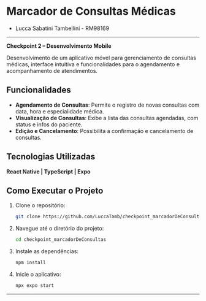 # Marcador de Consultas Médicas
- Lucca Sabatini Tambellini - RM98169 
--- 

**Checkpoint 2 – Desenvolvimento Mobile**

Desenvolvimento de um aplicativo móvel para gerenciamento de consultas médicas, interface intuitiva e funcionalidades para o agendamento e acompanhamento de atendimentos.

## Funcionalidades
- **Agendamento de Consultas**: Permite o registro de novas consultas com data, hora e especialidade médica.
- **Visualização de Consultas**: Exibe a lista das consultas agendadas, com status e infos do paciente.
- **Edição e Cancelamento**: Possibilita a confirmação e cancelamento de consultas.

## Tecnologias Utilizadas
**React Native | TypeScript | Expo**

## Como Executar o Projeto

1. Clone o repositório:
   ```bash
   git clone https://github.com/LuccaTamb/checkpoint_marcadorDeConsultas.git
   ```

2. Navegue até o diretório do projeto:
   ```bash
   cd checkpoint_marcadorDeConsultas
   ```

3. Instale as dependências:
   ```bash
   npm install
   ```

4. Inicie o aplicativo:
   ```bash
   npx expo start
   ```
---
